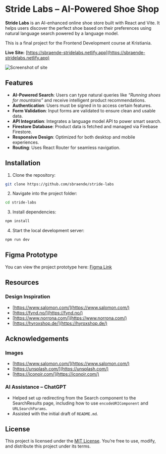 # Stride Labs – AI-Powered Shoe Shop

**Stride Labs** is an AI-enhanced online shoe store built with React and Vite. It helps users discover the perfect shoe based on their preferences using natural language search powered by a language model.

This is a final project for the Frontend Development course at Kristiania.

**Live Site:** [https://sbraende-stridelabs.netlify.app](https://sbraende-stridelabs.netlify.app)

![Screenshot of site](/public/images/screenshots/stride-labs.png)

## Features

- **AI-Powered Search**: Users can type natural queries like _“Running shoes for mountains”_ and receive intelligent product recommendations.
- **Authentication**: Users must be signed in to access certain features.
- **Form Validation**: Input forms are validated to ensure clean and usable data.
- **API Integration**: Integrates a language model API to power smart search.
- **Firestore Database**: Product data is fetched and managed via Firebase Firestore.
- **Responsive Design**: Optimized for both desktop and mobile experiences.
- **Routing**: Uses React Router for seamless navigation.

## Installation

1. Clone the repository:

```bash
git clone https://github.com/sbraende/stride-labs
```

2. Navigate into the project folder:

```bash
cd stride-labs
```

3. Install dependencies:

```bash
npm install
```

4. Start the local development server:

```bash
npm run dev
```

## Figma Prototype

You can view the project prototype here: [Figma Link](https://www.figma.com/design/zBhvJqTttTMZMjZFvxUFj8/Shoe-shop?m=auto&t=EoYNkw1mV8lEOkIL-1)

## Resources

### Design Inspiration

- [https://www.salomon.com/](https://www.salomon.com/)
- [https://fynd.no/](https://fynd.no/)
- [https://www.norrona.com/](https://www.norrona.com/)
- [https://hyroxshop.de/](https://hyroxshop.de/)

## Acknowledgements

### Images

- [https://www.salomon.com/](https://www.salomon.com/)
- [https://unsplash.com/](https://unsplash.com/)
- [https://iconoir.com/](https://iconoir.com/)

### AI Assistance – ChatGPT

- Helped set up redirecting from the Search component to the SearchResults page, including how to use `encodeURIComponent` and `URLSearchParams`.
- Assisted with the initial draft of `README.md`.

## License

This project is licensed under the [MIT License](./LICENSE). You’re free to use, modify, and distribute this project under its terms.
